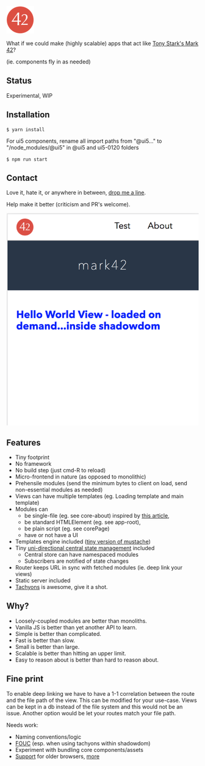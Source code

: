 
![Mark 42](https://github.com/timsim00/mark42/raw/master/assets/icon.png "Mark 42")


What if we could make (highly scalable) apps that act like [Tony Stark's Mark 42](https://youtu.be/bvwnbrrIvmA?t=100)?

(ie. components fly in as needed)


## Status
Experimental, WIP


## Installation

```
$ yarn install
```
For ui5 components, rename all import paths from "@ui5..." to "/node_modules/@ui5" in @ui5 and ui5-0120 folders
```
$ npm run start
```


## Contact
Love it, hate it, or anywhere in between, [drop me a line](https://drew-simmons.grapedrop.com/).

Help make it better (criticism and PR's welcome).


![Mark 42 Screenshot](https://github.com/timsim00/mark42/raw/master/screenshot42.png "Mark 42 Small Device")


## Features

- Tiny footprint
- No framework
- No build step (just cmd-R to reload)
- Micro-frontend in nature (as opposed to monolithic)
- Prehensile modules (send the minimum bytes to client on load, send non-essential modules as needed)
- Views can have multiple templates (eg. Loading template and main template)
- Modules can
  - be single-file (eg. see core-about) inspired by [this article](https://medium.com/content-uneditable/implementing-single-file-web-components-22adeaa0cd17),
  - be standard HTMLElement (eg. see app-root),
  - be plain script (eg. see corePage)
  - have or not have a UI
- Templates engine included ([tiny version of mustache](https://github.com/aishikaty/tiny-mustache))
- Tiny [uni-directional central state management](https://github.com/timsim00/slots) included
  - Central store can have namespaced modules
  - Subscribers are notified of state changes
- Router keeps URL in sync with fetched modules (ie. deep link your views)
- Static server included
- [Tachyons](http://tachyons.io/) is awesome, give it a shot.


## Why?

- Loosely-coupled modules are better than monoliths.
- Vanilla JS is better than yet another API to learn.
- Simple is better than complicated.
- Fast is better than slow.
- Small is better than large.
- Scalable is better than hitting an upper limit.
- Easy to reason about is better than hard to reason about.


## Fine print

To enable deep linking we have to have a 1-1 correlation between the route and the file path of the view.  This can be modified for your use-case.  Views can be kept in a db instead of the file system and this would not be an issue.  Another option would be let your routes match your file path.

Needs work:
- Naming conventions/logic
- [FOUC](https://en.wikipedia.org/wiki/Flash_of_unstyled_content) (esp. when using tachyons within shadowdom)
- Experiment with bundling core components/assets
- [Support](https://github.com/WebReflection/document-register-element) for older browsers, [more](https://github.com/webcomponents/webcomponentsjs)
